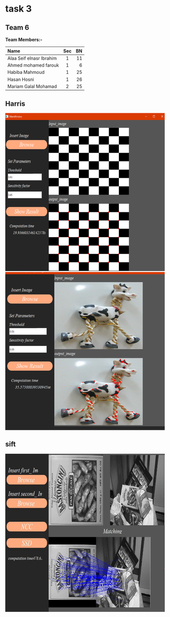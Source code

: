 # task 3

## **Team 6**

**Team Members:-**

| Name                     | Sec |  BN |
| :----------------------- | :-: | --: |
| Alaa Seif elnasr Ibrahim |  1  |  11 |
| Ahmed mohamed farouk     |  1  |   6 |
| Habiba Mahmoud           |  1  |  25 |
| Hasan Hosni              |  1  |  26 |
| Mariam Galal Mohamad     |  2  |  25 |



## Harris 
<img src="harris.PNG" width="550" height="500">
<img src="harris2.PNG"  width="550" height="500">


## sift 

<img src="Capture.JPG"  width="550" height="500">
